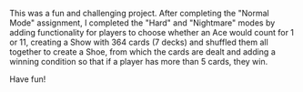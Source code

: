 This was a fun and challenging project. After completing the "Normal Mode" assignment, I completed the "Hard" and "Nightmare" modes by adding functionality for players to choose whether an Ace would count for 1 or 11, creating a Show with 364 cards (7 decks) and shuffled them all together to create a Shoe, from which the cards are dealt and adding a winning condition so that if a player has more than 5 cards, they win.

Have fun!
